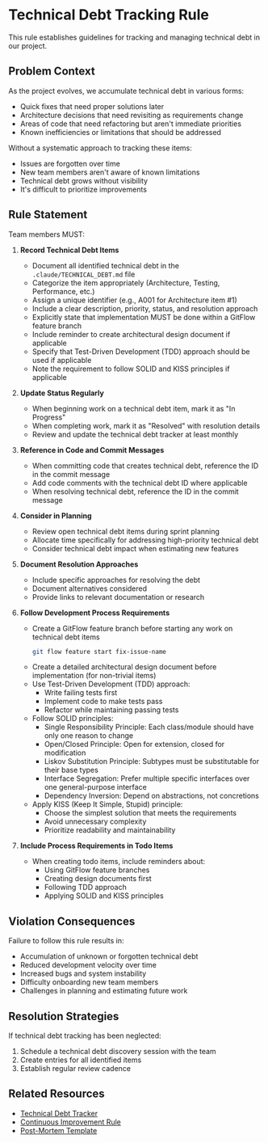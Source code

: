 # Technical Debt Tracking Rule

This rule establishes guidelines for tracking and managing technical debt in our project.

## Problem Context

As the project evolves, we accumulate technical debt in various forms:
- Quick fixes that need proper solutions later
- Architecture decisions that need revisiting as requirements change
- Areas of code that need refactoring but aren't immediate priorities
- Known inefficiencies or limitations that should be addressed

Without a systematic approach to tracking these items:
- Issues are forgotten over time
- New team members aren't aware of known limitations
- Technical debt grows without visibility
- It's difficult to prioritize improvements

## Rule Statement

Team members MUST:

1. **Record Technical Debt Items**
   - Document all identified technical debt in the `.claude/TECHNICAL_DEBT.md` file
   - Categorize the item appropriately (Architecture, Testing, Performance, etc.)
   - Assign a unique identifier (e.g., A001 for Architecture item #1)
   - Include a clear description, priority, status, and resolution approach
   - Explicitly state that implementation MUST be done within a GitFlow feature branch
   - Include reminder to create architectural design document if applicable
   - Specify that Test-Driven Development (TDD) approach should be used if applicable
   - Note the requirement to follow SOLID and KISS principles if applicable

2. **Update Status Regularly**
   - When beginning work on a technical debt item, mark it as "In Progress"
   - When completing work, mark it as "Resolved" with resolution details
   - Review and update the technical debt tracker at least monthly

3. **Reference in Code and Commit Messages**
   - When committing code that creates technical debt, reference the ID in the commit message
   - Add code comments with the technical debt ID where applicable
   - When resolving technical debt, reference the ID in the commit message

4. **Consider in Planning**
   - Review open technical debt items during sprint planning
   - Allocate time specifically for addressing high-priority technical debt
   - Consider technical debt impact when estimating new features

5. **Document Resolution Approaches**
   - Include specific approaches for resolving the debt
   - Document alternatives considered
   - Provide links to relevant documentation or research

6. **Follow Development Process Requirements**
   - Create a GitFlow feature branch before starting any work on technical debt items
     ```bash
     git flow feature start fix-issue-name
     ```
   - Create a detailed architectural design document before implementation (for non-trivial items)
   - Use Test-Driven Development (TDD) approach:
     - Write failing tests first
     - Implement code to make tests pass
     - Refactor while maintaining passing tests
   - Follow SOLID principles:
     - Single Responsibility Principle: Each class/module should have only one reason to change
     - Open/Closed Principle: Open for extension, closed for modification
     - Liskov Substitution Principle: Subtypes must be substitutable for their base types
     - Interface Segregation: Prefer multiple specific interfaces over one general-purpose interface
     - Dependency Inversion: Depend on abstractions, not concretions
   - Apply KISS (Keep It Simple, Stupid) principle:
     - Choose the simplest solution that meets the requirements
     - Avoid unnecessary complexity
     - Prioritize readability and maintainability

7. **Include Process Requirements in Todo Items**
   - When creating todo items, include reminders about:
     - Using GitFlow feature branches
     - Creating design documents first
     - Following TDD approach
     - Applying SOLID and KISS principles

## Violation Consequences

Failure to follow this rule results in:
- Accumulation of unknown or forgotten technical debt
- Reduced development velocity over time
- Increased bugs and system instability
- Difficulty onboarding new team members
- Challenges in planning and estimating future work

## Resolution Strategies

If technical debt tracking has been neglected:
1. Schedule a technical debt discovery session with the team
2. Create entries for all identified items
3. Establish regular review cadence

## Related Resources

- [Technical Debt Tracker](./../TECHNICAL_DEBT.md)
- [Continuous Improvement Rule](./continuous-improvement.md)
- [Post-Mortem Template](./../templates/post-mortem.md)